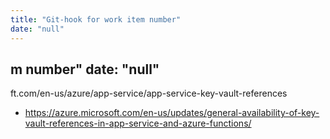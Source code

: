 ```yaml
---
title: "Git-hook for work item number"
date: "null"
---
```



m number"
date: "null"
---


ft.com/en-us/azure/app-service/app-service-key-vault-references
- https://azure.microsoft.com/en-us/updates/general-availability-of-key-vault-references-in-app-service-and-azure-functions/
